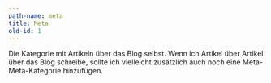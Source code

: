 ```yaml
---
path-name: meta
title: Meta
old-id: 1
---
```


<p>Die Kategorie mit Artikeln über das Blog selbst. Wenn ich Artikel über Artikel über das Blog schreibe, sollte ich vielleicht zusätzlich auch noch eine Meta-Meta-Kategorie hinzufügen.</p>


